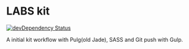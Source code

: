 # LABS kit
[![devDependency Status](https://david-dm.org/brunoalv-s/labs-kit/dev-status.svg)](https://david-dm.org/brunoalv-s/labs-kit#info=devDependencies)

A initial kit workflow with Pulg(old Jade), SASS and Git push with Gulp.
